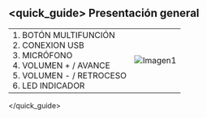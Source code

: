 ## <quick_guide> Presentación general

|  |  |
|:-------|:-------|
|1.	BOTÓN MULTIFUNCIÓN <br> 2.	CONEXION USB<br> 3.	MICRÓFONO <br> 4.	VOLUMEN + / AVANCE<br> 5. VOLUMEN - / RETROCESO 	<br> 6.	LED INDICADOR|![Imagen1](http://static.energysistem.com/images/manuals/39581/53288ceb7a70f.jpg)|
</quick_guide>
